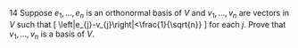 14 Suppose $e_{1}, \ldots, e_{n}$ is an orthonormal basis of $V$ and $v_{1}, \ldots, v_{n}$ are vectors in $V$ such that
\[
\left\|e_{j}-v_{j}\right\|<\frac{1}{\sqrt{n}}
\]
for each $j$. Prove that $v_{1}, \ldots, v_{n}$ is a basis of $V$.
